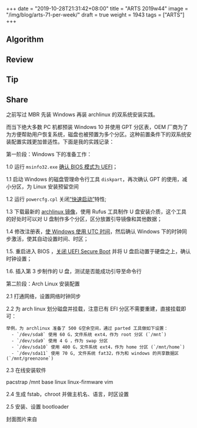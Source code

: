 +++
date = "2019-10-28T21:31:42+08:00"
title = "ARTS 2019w44"
image = "/img/blog/arts-71-per-week/"
draft = true
weight = 1943
tags = ["ARTS"]
+++


<!--more-->

## Algorithm

## Review

## Tip



## Share

之前写过 MBR 先装 Windows 再装 archlinux 的双系统安装实践。

而当下绝大多数 PC 机都预装 Windows 10 并使用 GPT 分区表，OEM 厂商为了为方便帮助用户恢复系统，磁盘也被预置为多个分区。这种前置条件下的双系统安装配置实践更加普适性。下面是我的实践记录：

第一阶段：Windows 下的准备工作：

1.0 运行 `msinfo32.exe` [确认 BIOS 模式为 UEFI](https://wiki.archlinux.org/index.php/Dual_boot_with_Windows#Windows_UEFI_vs_BIOS_limitations)；

1.1 启动 Windows 的磁盘管理命令行工具 `diskpart`，再次确认 GPT 的使用，减小分区，为 Linux 安装预留空间

1.2 运行 `powercfg.cpl` 关闭[“快速启动”](https://wiki.archlinux.org/index.php/Dual_boot_with_Windows#Fast_Start-Up)特性;

1.3 下载最新的 [archlinux 镜像](https://www.archlinux.org/download/)，使用 Rufus 工具制作 U 盘安装介质，这个工具的好处时可以对 U 盘制作多个分区，区分放置引导镜像和其他数据；

1.4 修改注册表，[使 Windows 使用 UTC 时间](https://wiki.archlinux.org/index.php/System_time#UTC_in_Windows)，然后确认 Windows 下的时钟同步激活，使其自动设置时间、时区；

1.5. 重启进入 BIOS ，[关闭 UEFI Secure Boot](https://wiki.archlinux.org/index.php/Dual_boot_with_Windows#UEFI_Secure_Boot) 并将 U 盘启动置于硬盘之上，确认时钟设置；

1.6. 插入第 3 步制作的 U 盘，测试是否能成功引导至命令行

第二阶段：Arch Linux 安装配置

2.1 打通网络，设置网络时钟同步

2.2 为 arch linux 划分磁盘并挂载，注意已有 EFI 分区不需要重建，直接挂载即可：

    举例，为 archlinux 准备了 500 G空余空间，通过 parted 工具做如下设置：
      - `/dev/sda8` 使用 60 G，文件系统 ext4，作为 root 分区 (`/mnt`)
      - `/dev/sda9` 使用 4 G ，作为 swap 分区
      - `/dev/sda10` 使用 400 G，文件系统 ext4，作为 home 分区 (`/mnt/home`)
      - `/dev/sda11` 使用 70 G, 文件系统 fat32，作为和 windows 的共享数据区 (`/mnt/greenzone`)

2.3 在线安装软件

pacstrap /mnt base linux linux-firmware vim

2.4 生成 fstab，chroot 并做主机名、语言，时区设置

2.5 安装、设置 bootloader


封面图片来自 []() <a href="h"><i class="fa fa-dribbble" aria-hidden="true"></i> </a>